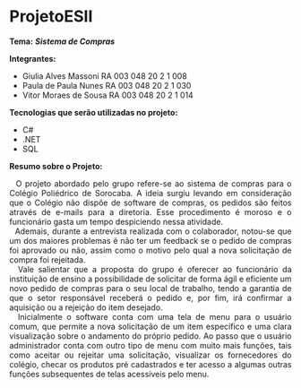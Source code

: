 # ProjetoESII
**Tema:** **_Sistema de Compras_**

**Integrantes:**
- Giulia  Alves Massoni RA 003 048 20 2 1 008
- Paula de Paula Nunes  RA 003 048 20 2 1 030
- Vitor Moraes de Sousa RA 003 048 20 2 1 014

**Tecnologias que serão utilizadas no projeto:**
- C#
- .NET
- SQL

**Resumo sobre o Projeto:**
<p align=justify>
 &nbsp O projeto abordado pelo grupo refere-se ao sistema de compras para o Colégio Poliédrico de Sorocaba. A ideia surgiu levando em consideração que o Colégio não dispõe de software de compras, os pedidos são feitos através de e-mails para a diretoria. Esse procedimento é moroso e o funcionário gasta um tempo despiciendo nessa atividade. 
  <br>
  &nbsp Ademais, durante a entrevista realizada com o colaborador, notou-se que um dos maiores problemas é não ter um feedback se o pedido de compras foi aprovado ou não, assim como o motivo pelo qual a nova solicitação de compra foi rejeitada.
  <br>
  &nbsp Vale salientar que a proposta do grupo é oferecer ao funcionário da instituição de ensino a possibilidade de solicitar de forma ágil e eficiente um novo pedido de compras para o seu local de trabalho, tendo a garantia de que o setor responsável receberá o pedido e, por fim, irá confirmar a aquisição ou a rejeição do item desejado.
  <br>
  &nbsp Inicialmente o software conta com uma tela de menu para o usuário comum, que permite a nova solicitação de um item específico e uma clara visualização sobre o andamento do próprio pedido. Ao passo que o usuário administrador conta com outro tipo de menu com muito mais funções, tais como aceitar ou rejeitar uma solicitação, visualizar os fornecedores do colégio, checar os produtos pré cadastrados e ter acesso a algumas outras funções subsequentes de telas acessíveis pelo menu.
</p>
